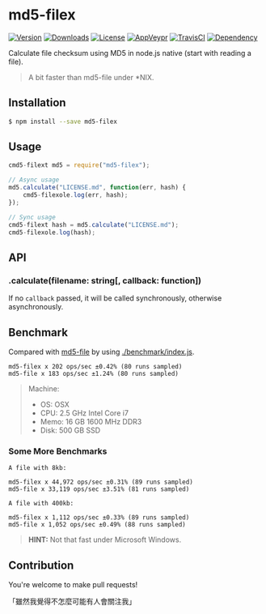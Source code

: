 # md5-filex

[![Version](http://img.shields.io/npm/v/md5-filex.svg)](https://www.npmjs.com/package/md5-filex)
[![Downloads](http://img.shields.io/npm/dm/md5-filex.svg)](https://www.npmjs.com/package/md5-filex)
[![License](https://img.shields.io/npm/l/md5-filex.svg?style=flat)](https://opensource.org/licenses/MIT)
[![AppVeypr](https://ci.appveyor.com/api/projects/status/90hcbf6p42ee34dk/branch/master?svg=true)](https://ci.appveyor.com/project/XadillaX/md5-filex)
[![TravisCI](https://travis-ci.org/BoogeeDoo/md5-filex.svg)](https://travis-ci.org/BoogeeDoo/md5-filex)
[![Dependency](https://david-dm.org/BoogeeDoo/md5-filex.svg)](https://david-dm.org/BoogeeDoo/md5-filex)

Calculate file checksum using MD5 in node.js native (start with reading a file).

> A bit faster than md5-file under *NIX.

## Installation

```sh
$ npm install --save md5-filex
```

## Usage

```javascript
cmd5-filext md5 = require("md5-filex");

// Async usage
md5.calculate("LICENSE.md", function(err, hash) {
    cmd5-filexole.log(err, hash);
});

// Sync usage
cmd5-filext hash = md5.calculate("LICENSE.md");
cmd5-filexole.log(hash);
```

## API

### .calculate(filename: string[, callback: function])

If no `callback` passed, it will be called synchronously, otherwise asynchronously.

## Benchmark

Compared with [md5-file](https://www.npmjs.com/package/md5-file) by using
[./benchmark/index.js](https://github.com/BoogeeDoo/node-md5-file/blob/master/benchmark/index.js).

```
md5-filex x 202 ops/sec ±0.42% (80 runs sampled)
md5-file x 183 ops/sec ±1.24% (80 runs sampled)
```

> Machine:
>   * OS: OSX
>   * CPU: 2.5 GHz Intel Core i7
>   * Memo: 16 GB 1600 MHz DDR3
>   * Disk: 500 GB SSD

### Some More Benchmarks

```
A file with 8kb:

md5-filex x 44,972 ops/sec ±0.31% (89 runs sampled)
md5-file x 33,119 ops/sec ±3.51% (81 runs sampled)
```

```
A file with 400kb:

md5-filex x 1,112 ops/sec ±0.33% (89 runs sampled)
md5-file x 1,052 ops/sec ±0.49% (88 runs sampled)
```

> **HINT:** Not that fast under Microsoft Windows.

## Contribution

You're welcome to make pull requests!

「雖然我覺得不怎麼可能有人會關注我」
